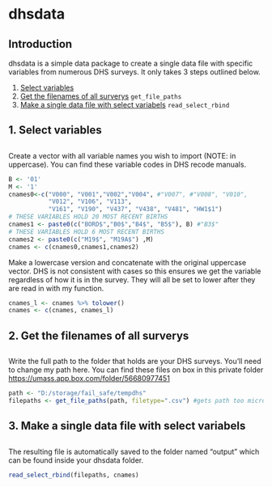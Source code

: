 dhsdata
================

## Introduction

dhsdata is a simple data package to create a single data file with
specific variables from numerous DHS surveys. It only takes 3 steps
outlined below.

1.  [Select variables](#1)
2.  [Get the filenames of all surverys](#2) `get_file_paths`
3.  [Make a single data file with select variabels](#3)
    `read_select_rbind`

## 1\. Select variables

## <a name="1"></a>

Create a vector with all variable names you wish to import (NOTE: in
uppercase). You can find these variable codes in DHS recode manuals.

``` r
B <- '01'
M <- '1'
cnames0<-c("V000", "V001","V002","V004", #"V007", #"V008", "V010",
           "V012", "V106", "V113",
           "V161", "V190", "V437", "V438", "V481", "HW1$1")
# THESE VARIABLES HOLD 20 MOST RECENT BIRTHS
cnames1 <- paste0(c("BORD$","B0$","B4$", "B5$"), B) #"B3$"
# THESE VARIABLES HOLD 6 MOST RECENT BIRTHS
cnames2 <- paste0(c("M19$", "M19A$") ,M)
cnames <- c(cnames0,cnames1,cnames2)
```

Make a lowercase version and concatenate with the original uppercase
vector. DHS is not consistent with cases so this ensures we get the
variable regardless of how it is in the survey. They will all be set to
lower after they are read in with my function.

``` r
cnames_l <- cnames %>% tolower()
cnames <- c(cnames, cnames_l)
```

## 2\. Get the filenames of all surverys

## <a name="2"></a>

Write the full path to the folder that holds are your DHS surveys.
You’ll need to change my path here. You can find these files on box in
this private folder <https://umass.app.box.com/folder/56680977451>

``` r
path <- "D:/storage/fail_safe/tempdhs" 
filepaths <- get_file_paths(path, filetype=".csv") #gets path too microdata survey files
```

## 3\. Make a single data file with select variabels

## <a name="3"></a>

The resulting file is automatically saved to the folder named “output”
which can be found inside your dhsdata folder.

``` r
read_select_rbind(filepaths, cnames)
```
